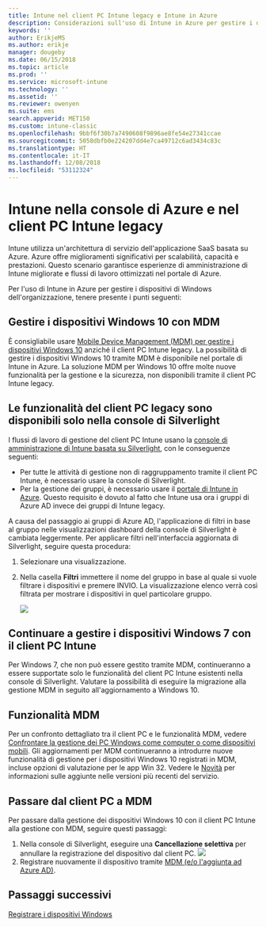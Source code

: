 ```yaml
---
title: Intune nel client PC Intune legacy e Intune in Azure
description: Considerazioni sull'uso di Intune in Azure per gestire i dispositivi di Windows dell'organizzazione.
keywords: ''
author: ErikjeMS
ms.author: erikje
manager: dougeby
ms.date: 06/15/2018
ms.topic: article
ms.prod: ''
ms.service: microsoft-intune
ms.technology: ''
ms.assetid: ''
ms.reviewer: owenyen
ms.suite: ems
search.appverid: MET150
ms.custom: intune-classic
ms.openlocfilehash: 9bbf6f30b7a7490608f9896ae8fe54e27341ccae
ms.sourcegitcommit: 5058dbfb0e224207dd4e7ca49712c6ad3434c83c
ms.translationtype: HT
ms.contentlocale: it-IT
ms.lasthandoff: 12/08/2018
ms.locfileid: "53112324"
---
```

# <a name="intune-on-azure-console-and-legacy-intune-pc-client"></a>Intune nella console di Azure e nel client PC Intune legacy

Intune utilizza un'architettura di servizio dell'applicazione SaaS basata su Azure. Azure offre miglioramenti significativi per scalabilità, capacità e prestazioni. Questo scenario garantisce esperienze di amministrazione di Intune migliorate e flussi di lavoro ottimizzati nel portale di Azure. 

Per l'uso di Intune in Azure per gestire i dispositivi di Windows dell'organizzazione, tenere presente i punti seguenti:

## <a name="manage-windows-10-devices-by-using-mdm"></a>Gestire i dispositivi Windows 10 con MDM

È consigliabile usare [Mobile Device Management (MDM) per gestire i dispositivi Windows 10](https://docs.microsoft.com/intune/device-restrictions-windows-10) anziché il client PC Intune legacy. La possibilità di gestire i dispositivi Windows 10 tramite MDM è disponibile nel portale di Intune in Azure. La soluzione MDM per Windows 10 offre molte nuove funzionalità per la gestione e la sicurezza, non disponibili tramite il client PC Intune legacy.

## <a name="legacy-pc-client-features-are-only-available-in-the-silverlight-console"></a>Le funzionalità del client PC legacy sono disponibili solo nella console di Silverlight

I flussi di lavoro di gestione del client PC Intune usano la [console di amministrazione di Intune basata su Silverlight](https://manage.microsoft.com/), con le conseguenze seguenti:

- Per tutte le attività di gestione non di raggruppamento tramite il client PC Intune, è necessario usare la console di Silverlight.
- Per la gestione dei gruppi, è necessario usare il [portale di Intune in Azure](https://portal.azure.com/). Questo requisito è dovuto al fatto che Intune usa ora i gruppi di Azure AD invece dei gruppi di Intune legacy. 

A causa del passaggio ai gruppi di Azure AD, l'applicazione di filtri in base al gruppo nelle visualizzazioni dashboard della console di Silverlight è cambiata leggermente. Per applicare filtri nell'interfaccia aggiornata di Silverlight, seguire questa procedura:

1. Selezionare una visualizzazione.
2. Nella casella **Filtri** immettere il nome del gruppo in base al quale si vuole filtrare i dispositivi e premere INVIO. La visualizzazione elenco verrà così filtrata per mostrare i dispositivi in quel particolare gruppo.

   ![](media/intune-legacy-pc-client/image01.png)


## <a name="continue-to-manage-windows-7-by-using-intune-pc-client"></a>Continuare a gestire i dispositivi Windows 7 con il client PC Intune

Per Windows 7, che non può essere gestito tramite MDM, continueranno a essere supportate solo le funzionalità del client PC Intune esistenti nella console di Silverlight. Valutare la possibilità di eseguire la migrazione alla gestione MDM in seguito all'aggiornamento a Windows 10.

## <a name="mdm-capabilities"></a>Funzionalità MDM

Per un confronto dettagliato tra il client PC e le funzionalità MDM, vedere [Confrontare la gestione dei PC Windows come computer o come dispositivi mobili](pc-management-comparison.md). Gli aggiornamenti per MDM continueranno a introdurre nuove funzionalità di gestione per i dispositivi Windows 10 registrati in MDM, incluse opzioni di valutazione per le app Win 32. Vedere le [Novità](https://docs.microsoft.com/intune/whats-new) per informazioni sulle aggiunte nelle versioni più recenti del servizio.

## <a name="switch-from-pc-client-to-mdm"></a>Passare dal client PC a MDM

Per passare dalla gestione dei dispositivi Windows 10 con il client PC Intune alla gestione con MDM, seguire questi passaggi:

1. Nella console di Silverlight, eseguire una **Cancellazione selettiva** per annullare la registrazione del dispositivo dal client PC.
  ![](media/intune-legacy-pc-client/image02.png)
2. Registrare nuovamente il dispositivo tramite [MDM (e/o l'aggiunta ad Azure AD)](https://docs.microsoft.com/intune/windows-enroll). 

## <a name="next-steps"></a>Passaggi successivi
[Registrare i dispositivi Windows](https://docs.microsoft.com/intune/windows-enroll)

 
